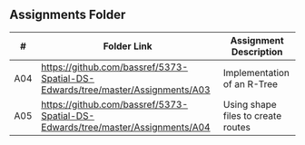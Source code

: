 ##  Assignments Folder

|   #   | Folder Link | Assignment Description |
| :---: | ------------------------------------------------------------------------------ | ----------------------------------- |
|  A04  | https://github.com/bassref/5373-Spatial-DS-Edwards/tree/master/Assignments/A03 | Implementation of an R-Tree         |
|  A05  | https://github.com/bassref/5373-Spatial-DS-Edwards/tree/master/Assignments/A04 | Using shape files to create routes  |
